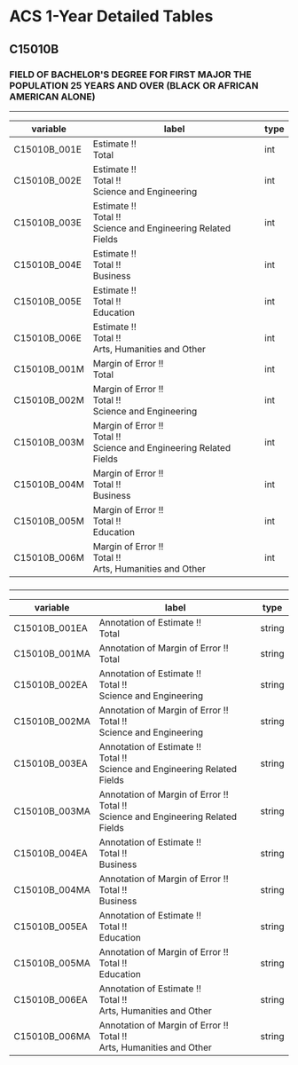 # ACS 1-Year Detailed Tables

## C15010B

### FIELD OF BACHELOR'S DEGREE FOR FIRST MAJOR THE POPULATION 25 YEARS AND OVER (BLACK OR AFRICAN AMERICAN ALONE)

___

| variable | label | type |
| ----- | ----- | ----- |
| C15010B_001E | Estimate !!<br>Total | int |
| C15010B_002E | Estimate !!<br>Total !!<br>Science and Engineering | int |
| C15010B_003E | Estimate !!<br>Total !!<br>Science and Engineering Related Fields | int |
| C15010B_004E | Estimate !!<br>Total !!<br>Business | int |
| C15010B_005E | Estimate !!<br>Total !!<br>Education | int |
| C15010B_006E | Estimate !!<br>Total !!<br>Arts, Humanities and Other | int |
| C15010B_001M | Margin of Error !!<br>Total | int |
| C15010B_002M | Margin of Error !!<br>Total !!<br>Science and Engineering | int |
| C15010B_003M | Margin of Error !!<br>Total !!<br>Science and Engineering Related Fields | int |
| C15010B_004M | Margin of Error !!<br>Total !!<br>Business | int |
| C15010B_005M | Margin of Error !!<br>Total !!<br>Education | int |
| C15010B_006M | Margin of Error !!<br>Total !!<br>Arts, Humanities and Other | int |
### 

___

| variable | label | type |
| ----- | ----- | ----- |
| C15010B_001EA | Annotation of Estimate !!<br>Total | string |
| C15010B_001MA | Annotation of Margin of Error !!<br>Total | string |
| C15010B_002EA | Annotation of Estimate !!<br>Total !!<br>Science and Engineering | string |
| C15010B_002MA | Annotation of Margin of Error !!<br>Total !!<br>Science and Engineering | string |
| C15010B_003EA | Annotation of Estimate !!<br>Total !!<br>Science and Engineering Related Fields | string |
| C15010B_003MA | Annotation of Margin of Error !!<br>Total !!<br>Science and Engineering Related Fields | string |
| C15010B_004EA | Annotation of Estimate !!<br>Total !!<br>Business | string |
| C15010B_004MA | Annotation of Margin of Error !!<br>Total !!<br>Business | string |
| C15010B_005EA | Annotation of Estimate !!<br>Total !!<br>Education | string |
| C15010B_005MA | Annotation of Margin of Error !!<br>Total !!<br>Education | string |
| C15010B_006EA | Annotation of Estimate !!<br>Total !!<br>Arts, Humanities and Other | string |
| C15010B_006MA | Annotation of Margin of Error !!<br>Total !!<br>Arts, Humanities and Other | string |

